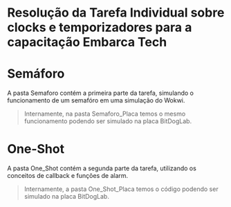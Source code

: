 
# Resolução da Tarefa Individual sobre clocks e temporizadores para a capacitação Embarca Tech

# Semáforo
A pasta Semaforo contém a primeira parte da tarefa, simulando o funcionamento de um semafóro em uma simulação do Wokwi.
   
   > Internamente, na pasta Semaforo_Placa temos o mesmo funcionamento podendo ser simulado na placa BitDogLab.
   
# One-Shot
A pasta One_Shot contém a segunda parte da tarefa, utilizando os conceitos de callback e funções de alarm.

   > Internamente, a pasta One_Shot_Placa temos o código podendo ser simulado na placa BitDogLab.